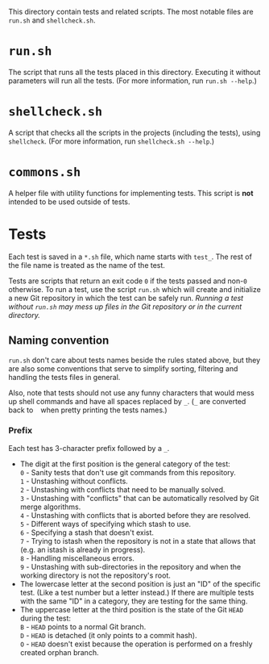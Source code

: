 This directory contain tests and related scripts.
The most notable files are `run.sh` and `shellcheck.sh`.


# `run.sh`

The script that runs all the tests placed in this directory.
Executing it without parameters will run all the tests.
(For more information, run `run.sh --help`.)


# `shellcheck.sh`

A script that checks all the scripts in the projects (including the tests), using `shellcheck`.
(For more information, run `shellcheck.sh --help`.)


# `commons.sh`

A helper file with utility functions for implementing tests.
This script is **not** intended to be used outside of tests.


# Tests

Each test is saved in a `*.sh` file, which name starts with `test_`.
The rest of the file name is treated as the name of the test.

Tests are scripts that return an exit code `0` if the tests passed and non-`0` otherwise.
To run a test, use the script `run.sh` which will create and initialize a new Git repository in which the test can be safely run.
*Running a test without `run.sh` may mess up files in the Git repository or in the current directory.*

## Naming convention

`run.sh` don't care about tests names beside the rules stated above, but they are also some conventions that serve to simplify sorting, filtering and handling the tests files in general.

Also, note that tests should not use any funny characters that would mess up shell commands and have all spaces replaced by `_`.
(`_` are converted back to ` ` when pretty printing the tests names.)

### Prefix
Each test has 3-character prefix followed by a `_`.
- The digit at the first position is the general category of the test:  
  `0` - Sanity tests that don't use git commands from this repository.  
  `1` - Unstashing without conflicts.  
  `2` - Unstashing with conflicts that need to be manually solved.  
  `3` - Unstashing with "conflicts" that can be automatically resolved by Git merge algorithms.  
  `4` - Unstashing with conflicts that is aborted before they are resolved.  
  `5` - Different ways of specifying which stash to use.  
  `6` - Specifying a stash that doesn't exist.  
  `7` - Trying to istash when the repository is not in a state that allows that (e.g. an istash is already in progress).  
  `8` - Handling miscellaneous errors.  
  `9` - Unstashing with sub-directories in the repository and when the working directory is not the repository's root.  
- The lowercase letter at the second position is just an "ID" of the specific test. (Like a test number but a letter instead.)
  If there are multiple tests with the same "ID" in a category, they are testing for the same thing.
- The uppercase letter at the third position is the state of the Git `HEAD` during the test:  
  `B` - `HEAD` points to a normal Git branch.  
  `D` - `HEAD` is detached (it only points to a commit hash).  
  `O` - `HEAD` doesn't exist because the operation is performed on a freshly created orphan branch.  

